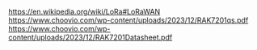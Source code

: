 https://en.wikipedia.org/wiki/LoRa#LoRaWAN
https://www.choovio.com/wp-content/uploads/2023/12/RAK7201qs.pdf
https://www.choovio.com/wp-content/uploads/2023/12/RAK7201Datasheet.pdf
